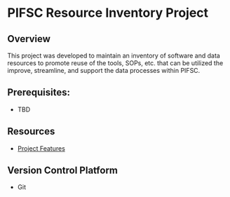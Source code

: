 # PIFSC Resource Inventory Project

## Overview
This project was developed to maintain an inventory of software and data resources to promote reuse of the tools, SOPs, etc. that can be utilized the improve, streamline, and support the data processes within PIFSC.

## Prerequisites:
-   TBD

## Resources
-   [Project Features](./docs/project_features.md)

## Version Control Platform
- Git
